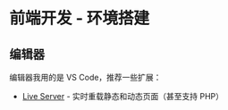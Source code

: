 # 前端开发 - 环境搭建

## 编辑器

编辑器我用的是 VS Code，推荐一些扩展：

* [Live Server](https://marketplace.visualstudio.com/items?itemName=ritwickdey.LiveServer) - 实时重载静态和动态页面（甚至支持 PHP）





